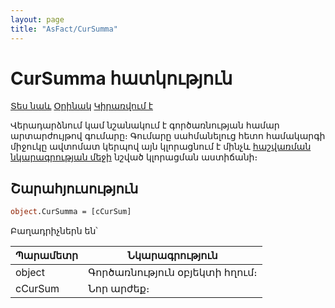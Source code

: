 ```yaml
---
layout: page
title: "AsFact/CurSumma"
---
```


# CurSumma հատկություն

[Տես նաև](../Asfact.md) [Օրինակ](../../Examples/E_AsFact.md) [Կիրառվում է](../Asfact.md)

Վերադարձնում կամ նշանակում է գործառնության համար արտարժույթով գումարը։
Գումարը սահմանելուց հետո համակարգի միջուկը ավտոմատ կերպով այն կլորացնում է մինչև [հաշվառման նկարագրության մեջի](../../Defs/Accounting.md) նշված կլորացման աստիճանի։

## Շարահյուսություն

```vb
object.CurSumma = [cCurSum]
```

Բաղադրիչներն են՝

| Պարամետր | Նկարագրություն |
|--|--|
| object | Գործառնություն օբյեկտի հղում։ |
| cCurSum | Նոր արժեք։ |
